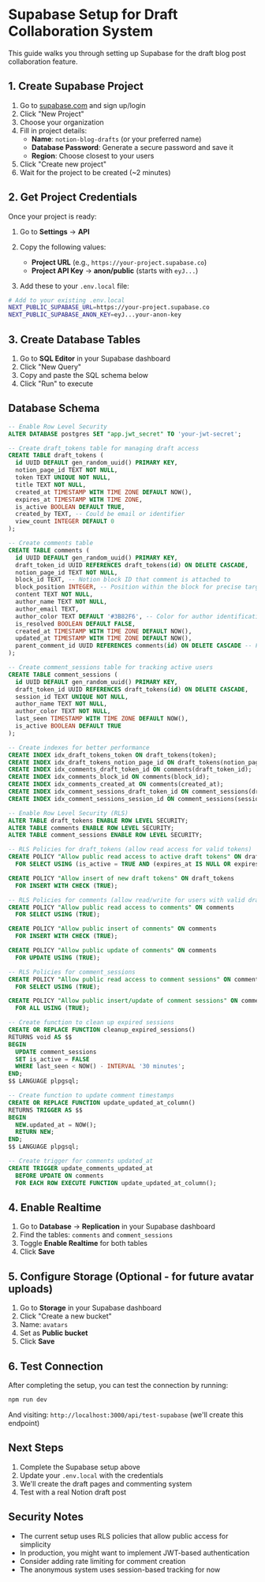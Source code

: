 # Supabase Setup for Draft Collaboration System

This guide walks you through setting up Supabase for the draft blog post collaboration feature.

## 1. Create Supabase Project

1. Go to [supabase.com](https://supabase.com) and sign up/login
2. Click "New Project"
3. Choose your organization
4. Fill in project details:
   - **Name**: `notion-blog-drafts` (or your preferred name)
   - **Database Password**: Generate a secure password and save it
   - **Region**: Choose closest to your users
5. Click "Create new project"
6. Wait for the project to be created (~2 minutes)

## 2. Get Project Credentials

Once your project is ready:

1. Go to **Settings** → **API**
2. Copy the following values:
   - **Project URL** (e.g., `https://your-project.supabase.co`)
   - **Project API Key** → **anon/public** (starts with `eyJ...`)

3. Add these to your `.env.local` file:
```bash
# Add to your existing .env.local
NEXT_PUBLIC_SUPABASE_URL=https://your-project.supabase.co
NEXT_PUBLIC_SUPABASE_ANON_KEY=eyJ...your-anon-key
```

## 3. Create Database Tables

1. Go to **SQL Editor** in your Supabase dashboard
2. Click "New Query"
3. Copy and paste the SQL schema below
4. Click "Run" to execute

## Database Schema

```sql
-- Enable Row Level Security
ALTER DATABASE postgres SET "app.jwt_secret" TO 'your-jwt-secret';

-- Create draft_tokens table for managing draft access
CREATE TABLE draft_tokens (
  id UUID DEFAULT gen_random_uuid() PRIMARY KEY,
  notion_page_id TEXT NOT NULL,
  token TEXT UNIQUE NOT NULL,
  title TEXT NOT NULL,
  created_at TIMESTAMP WITH TIME ZONE DEFAULT NOW(),
  expires_at TIMESTAMP WITH TIME ZONE,
  is_active BOOLEAN DEFAULT TRUE,
  created_by TEXT, -- Could be email or identifier
  view_count INTEGER DEFAULT 0
);

-- Create comments table
CREATE TABLE comments (
  id UUID DEFAULT gen_random_uuid() PRIMARY KEY,
  draft_token_id UUID REFERENCES draft_tokens(id) ON DELETE CASCADE,
  notion_page_id TEXT NOT NULL,
  block_id TEXT, -- Notion block ID that comment is attached to
  block_position INTEGER, -- Position within the block for precise targeting
  content TEXT NOT NULL,
  author_name TEXT NOT NULL,
  author_email TEXT,
  author_color TEXT DEFAULT '#3B82F6', -- Color for author identification
  is_resolved BOOLEAN DEFAULT FALSE,
  created_at TIMESTAMP WITH TIME ZONE DEFAULT NOW(),
  updated_at TIMESTAMP WITH TIME ZONE DEFAULT NOW(),
  parent_comment_id UUID REFERENCES comments(id) ON DELETE CASCADE -- For replies
);

-- Create comment_sessions table for tracking active users
CREATE TABLE comment_sessions (
  id UUID DEFAULT gen_random_uuid() PRIMARY KEY,
  draft_token_id UUID REFERENCES draft_tokens(id) ON DELETE CASCADE,
  session_id TEXT UNIQUE NOT NULL,
  author_name TEXT NOT NULL,
  author_color TEXT NOT NULL,
  last_seen TIMESTAMP WITH TIME ZONE DEFAULT NOW(),
  is_active BOOLEAN DEFAULT TRUE
);

-- Create indexes for better performance
CREATE INDEX idx_draft_tokens_token ON draft_tokens(token);
CREATE INDEX idx_draft_tokens_notion_page_id ON draft_tokens(notion_page_id);
CREATE INDEX idx_comments_draft_token_id ON comments(draft_token_id);
CREATE INDEX idx_comments_block_id ON comments(block_id);
CREATE INDEX idx_comments_created_at ON comments(created_at);
CREATE INDEX idx_comment_sessions_draft_token_id ON comment_sessions(draft_token_id);
CREATE INDEX idx_comment_sessions_session_id ON comment_sessions(session_id);

-- Enable Row Level Security (RLS)
ALTER TABLE draft_tokens ENABLE ROW LEVEL SECURITY;
ALTER TABLE comments ENABLE ROW LEVEL SECURITY;
ALTER TABLE comment_sessions ENABLE ROW LEVEL SECURITY;

-- RLS Policies for draft_tokens (allow read access for valid tokens)
CREATE POLICY "Allow public read access to active draft tokens" ON draft_tokens
  FOR SELECT USING (is_active = TRUE AND (expires_at IS NULL OR expires_at > NOW()));

CREATE POLICY "Allow insert of new draft tokens" ON draft_tokens
  FOR INSERT WITH CHECK (TRUE);

-- RLS Policies for comments (allow read/write for users with valid draft access)
CREATE POLICY "Allow public read access to comments" ON comments
  FOR SELECT USING (TRUE);

CREATE POLICY "Allow public insert of comments" ON comments
  FOR INSERT WITH CHECK (TRUE);

CREATE POLICY "Allow public update of comments" ON comments
  FOR UPDATE USING (TRUE);

-- RLS Policies for comment_sessions
CREATE POLICY "Allow public read access to comment sessions" ON comment_sessions
  FOR SELECT USING (TRUE);

CREATE POLICY "Allow public insert/update of comment sessions" ON comment_sessions
  FOR ALL USING (TRUE);

-- Create function to clean up expired sessions
CREATE OR REPLACE FUNCTION cleanup_expired_sessions()
RETURNS void AS $$
BEGIN
  UPDATE comment_sessions 
  SET is_active = FALSE 
  WHERE last_seen < NOW() - INTERVAL '30 minutes';
END;
$$ LANGUAGE plpgsql;

-- Create function to update comment timestamps
CREATE OR REPLACE FUNCTION update_updated_at_column()
RETURNS TRIGGER AS $$
BEGIN
  NEW.updated_at = NOW();
  RETURN NEW;
END;
$$ LANGUAGE plpgsql;

-- Create trigger for comments updated_at
CREATE TRIGGER update_comments_updated_at 
  BEFORE UPDATE ON comments
  FOR EACH ROW EXECUTE FUNCTION update_updated_at_column();
```

## 4. Enable Realtime

1. Go to **Database** → **Replication** in your Supabase dashboard
2. Find the tables: `comments` and `comment_sessions`
3. Toggle **Enable Realtime** for both tables
4. Click **Save**

## 5. Configure Storage (Optional - for future avatar uploads)

1. Go to **Storage** in your Supabase dashboard
2. Click "Create a new bucket"
3. Name: `avatars`
4. Set as **Public bucket**
5. Click **Save**

## 6. Test Connection

After completing the setup, you can test the connection by running:

```bash
npm run dev
```

And visiting: `http://localhost:3000/api/test-supabase` (we'll create this endpoint)

## Next Steps

1. Complete the Supabase setup above
2. Update your `.env.local` with the credentials
3. We'll create the draft pages and commenting system
4. Test with a real Notion draft post

## Security Notes

- The current setup uses RLS policies that allow public access for simplicity
- In production, you might want to implement JWT-based authentication
- Consider adding rate limiting for comment creation
- The anonymous system uses session-based tracking for now
